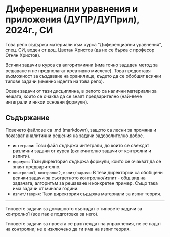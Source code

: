 # Диференциални уравнения и приложения (ДУПР/ДУПрил), 2024г., СИ

Това репо съдържа материали към курса "Диференциални уравнения", спец. СИ, воден от доц. Цветан Христов (да не се бърка с професор Огнян Христов).

Всички задачи в курса са алгоритмични (има точно зададен метод за решаване и не предполагат креативно мислене). Това предоставя възможност за създаване на хранилище, където да се обобщят всички типове задачи (именно идеята на това репо).

Освен задачи от тази дисциплина, в репото са налични материали за нещата, които се очаква да се знаят предварително (най-вече интеграли и някои основни формули).

## Съдържание

Повечето файлове са .md (markdown), защото са лесни за промяна и показват аналитични решения на задачи задоволително добре.

- `интеграли`: Този файл съдържа интеграли, до които се свеждат различни задачи от курса (включително задачи от контролни и изпити).
- `формули`: Тази директория съдържа формули, които се очакват да се знаят предварително.
- `контролно1`, `контролно2`, `изпит/задачи`: В тези директории са обобщени всички задачи за съответното контролно/изпит - общ вид на задачата, алгоритъм за решаване и конкретен пример. Също така има задачи от минали години.
- `изпит/теория`: Тази директория съдържа материали за изпит теория.

---

Типовете задачи за домашното съвпадат с типовете задачи за контролно1 (все пак е подготовка за него).

Типовете задачи за проекта се разглеждат на упражнения, не се падат на контролни; не е изключено да ги има на изпит теория.